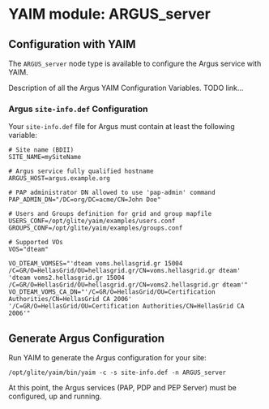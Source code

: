 # YAIM module: ARGUS_server

## Configuration with YAIM

The `ARGUS_server` node type is available to configure the Argus service with YAIM.

Description of all the Argus YAIM Configuration Variables. TODO link...

### Argus `site-info.def` Configuration

Your `site-info.def` file for Argus must contain at least the following variable:

    # Site name (BDII)
    SITE_NAME=mySiteName

    # Argus service fully qualified hostname
    ARGUS_HOST=argus.example.org

    # PAP administrator DN allowed to use 'pap-admin' command
    PAP_ADMIN_DN="/DC=org/DC=acme/CN=John Doe"

    # Users and Groups definition for grid and group mapfile
    USERS_CONF=/opt/glite/yaim/examples/users.conf
    GROUPS_CONF=/opt/glite/yaim/examples/groups.conf

    # Supported VOs
    VOS="dteam"

    VO_DTEAM_VOMSES="'dteam voms.hellasgrid.gr 15004 /C=GR/O=HellasGrid/OU=hellasgrid.gr/CN=voms.hellasgrid.gr dteam' 'dteam voms2.hellasgrid.gr 15004 /C=GR/O=HellasGrid/OU=hellasgrid.gr/CN=voms2.hellasgrid.gr dteam'"
    VO_DTEAM_VOMS_CA_DN="'/C=GR/O=HellasGrid/OU=Certification Authorities/CN=HellasGrid CA 2006' '/C=GR/O=HellasGrid/OU=Certification Authorities/CN=HellasGrid CA 2006'"

## Generate Argus Configuration

Run YAIM to generate the Argus configuration for your site: 

``/opt/glite/yaim/bin/yaim -c -s site-info.def -n ARGUS_server``

At this point, the Argus services (PAP, PDP and PEP Server) must be configured, up and running. 

